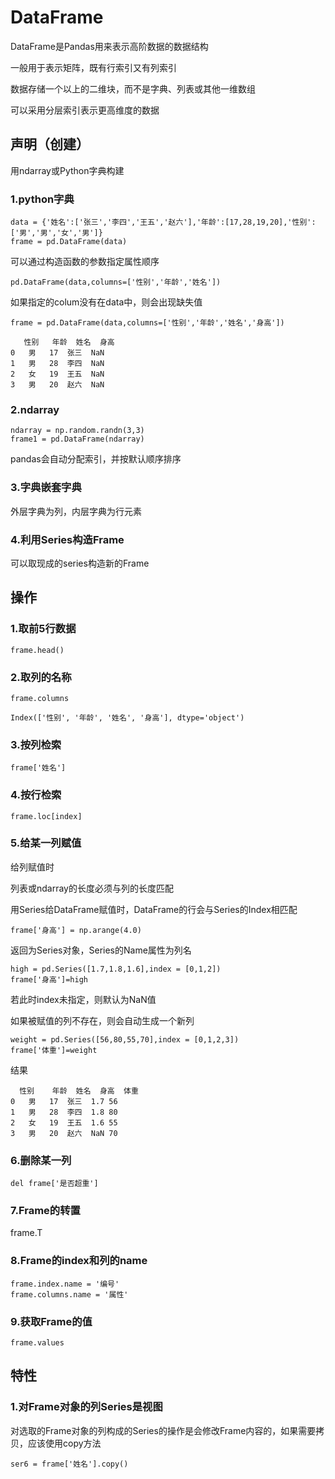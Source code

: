 # DataFrame

DataFrame是Pandas用来表示高阶数据的数据结构

一般用于表示矩阵，既有行索引又有列索引

数据存储一个以上的二维块，而不是字典、列表或其他一维数组

可以采用分层索引表示更高维度的数据

## 声明（创建）

用ndarray或Python字典构建

### 1.python字典

    data = {'姓名':['张三','李四','王五','赵六'],'年龄':[17,28,19,20],'性别':['男','男','女','男']}
    frame = pd.DataFrame(data)

可以通过构造函数的参数指定属性顺序

    pd.DataFrame(data,columns=['性别','年龄','姓名'])

如果指定的colum没有在data中，则会出现缺失值

    frame = pd.DataFrame(data,columns=['性别','年龄','姓名','身高'])

       性别	年龄	姓名	身高
    0	男	17	张三	NaN
    1	男	28	李四	NaN
    2	女	19	王五	NaN
    3	男	20	赵六	NaN

### 2.ndarray

    ndarray = np.random.randn(3,3)
    frame1 = pd.DataFrame(ndarray)

pandas会自动分配索引，并按默认顺序排序

### 3.字典嵌套字典
外层字典为列，内层字典为行元素

### 4.利用Series构造Frame
可以取现成的series构造新的Frame

## 操作

### 1.取前5行数据

    frame.head()

### 2.取列的名称

    frame.columns

    Index(['性别', '年龄', '姓名', '身高'], dtype='object')


### 3.按列检索
    frame['姓名']

### 4.按行检索
    frame.loc[index]

### 5.给某一列赋值
给列赋值时

列表或ndarray的长度必须与列的长度匹配

用Series给DataFrame赋值时，DataFrame的行会与Series的Index相匹配

    frame['身高'] = np.arange(4.0)

返回为Series对象，Series的Name属性为列名

    high = pd.Series([1.7,1.8,1.6],index = [0,1,2])
    frame['身高']=high

若此时index未指定，则默认为NaN值

如果被赋值的列不存在，则会自动生成一个新列

    weight = pd.Series([56,80,55,70],index = [0,1,2,3])
    frame['体重']=weight

结果

      性别	年龄	姓名	身高	体重
    0	男	17	张三	1.7	56
    1	男	28	李四	1.8	80
    2	女	19	王五	1.6	55
    3	男	20	赵六	NaN	70

### 6.删除某一列

    del frame['是否超重']

### 7.Frame的转置

  frame.T


### 8.Frame的index和列的name

    frame.index.name = '编号'
    frame.columns.name = '属性'

### 9.获取Frame的值

    frame.values

## 特性

### 1.对Frame对象的列Series是视图

对选取的Frame对象的列构成的Series的操作是会修改Frame内容的，如果需要拷贝，应该使用copy方法

    ser6 = frame['姓名'].copy()

